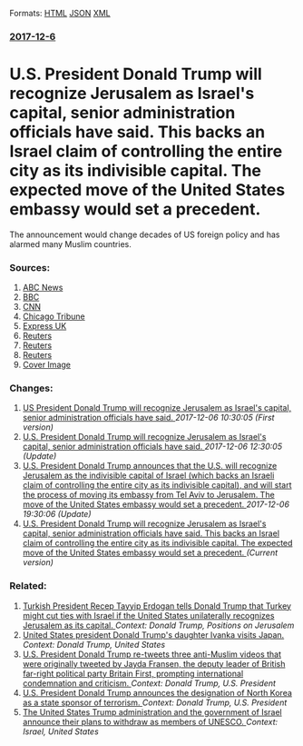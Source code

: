 
Formats: [HTML](/news/2017/12/6/u-s-president-donald-trump-will-recognize-jerusalem-as-israel-s-capital-senior-administration-officials-have-said-this-backs-an-israel-cl.html)  [JSON](/news/2017/12/6/u-s-president-donald-trump-will-recognize-jerusalem-as-israel-s-capital-senior-administration-officials-have-said-this-backs-an-israel-cl.json)  [XML](/news/2017/12/6/u-s-president-donald-trump-will-recognize-jerusalem-as-israel-s-capital-senior-administration-officials-have-said-this-backs-an-israel-cl.xml)  

### [2017-12-6](/news/2017/12/6/index.md)

# U.S. President Donald Trump will recognize Jerusalem as Israel's capital, senior administration officials have said. This backs an Israel claim of controlling the entire city as its indivisible capital. The expected move of the United States embassy would set a precedent. 

The announcement would change decades of US foreign policy and has alarmed many Muslim countries.


### Sources:

1. [ABC News](http://abcnews.go.com/International/wireStory/pope-francis-urges-status-quo-jerusalem-calls-wisdom-51608418)
2. [BBC](http://www.bbc.com/news/world-middle-east-42246564)
3. [CNN](http://edition.cnn.com/2017/12/06/politics/president-donald-trump-jerusalem/index.html)
4. [Chicago Tribune](http://www.chicagotribune.com/news/nationworld/ct-jerusalem-israel-capital-declaration-20171206-story.html)
5. [Express UK](https://www.express.co.uk/news/world/888739/Donald-Trump-Jerusalem-Israel-capital-news-US-Manuel-Hassassian)
6. [Reuters](https://www.reuters.com/article/us-usa-trump-israel-cable/u-s-asks-officials-to-defer-travel-to-israel-west-bank-to-december-20-idUSKBN1E02HU)
7. [Reuters](https://www.reuters.com/article/us-usa-trump-israel-china/china-says-trump-plan-to-move-embassy-in-israel-could-spark-new-hostility-idUSKBN1E013T)
8. [Reuters](https://www.reuters.com/article/us-usa-trump-israel/in-break-with-decades-of-u-s-policy-trump-to-recognize-jerusalem-as-israels-capital-idUSKBN1DZ04V)
8. [Cover Image](https://ichef.bbci.co.uk/images/ic/1024x576/p05q724c.jpg)

### Changes:

1. [US President Donald Trump will recognize Jerusalem as Israel's capital, senior administration officials have said. ](/news/2017/12/6/us-president-donald-trump-will-recognize-jerusalem-as-israel-s-capital-senior-administration-officials-have-said.md) _2017-12-06 10:30:05 (First version)_
2. [U.S. President Donald Trump will recognize Jerusalem as Israel's capital, senior administration officials have said. ](/news/2017/12/6/u-s-president-donald-trump-will-recognize-jerusalem-as-israel-s-capital-senior-administration-officials-have-said.md) _2017-12-06 12:30:05 (Update)_
3. [U.S. President Donald Trump announces that the U.S. will recognize Jerusalem as the indivisible capital of Israel (which backs an Israeli claim of controlling the entire city as its indivisible capital), and will start the process of moving its embassy from Tel Aviv to Jerusalem. The move of the United States embassy would set a precedent. ](/news/2017/12/6/u-s-president-donald-trump-announces-that-the-u-s-will-recognize-jerusalem-as-the-indivisible-capital-of-israel-which-backs-an-israeli-cl.md) _2017-12-06 19:30:06 (Update)_
3. [U.S. President Donald Trump will recognize Jerusalem as Israel's capital, senior administration officials have said. This backs an Israel claim of controlling the entire city as its indivisible capital. The expected move of the United States embassy would set a precedent. ](/news/2017/12/6/u-s-president-donald-trump-will-recognize-jerusalem-as-israel-s-capital-senior-administration-officials-have-said-this-backs-an-israel-cl.md) _(Current version)_

### Related:

1. [Turkish President Recep Tayyip Erdogan tells Donald Trump that Turkey might cut ties with Israel if the United States unilaterally recognizes Jerusalem as its capital. ](/news/2017/12/5/turkish-president-recep-tayyip-erdoaan-tells-donald-trump-that-turkey-might-cut-ties-with-israel-if-the-united-states-unilaterally-recogniz.md) _Context: Donald Trump, Positions on Jerusalem_
2. [United States president Donald Trump's daughter Ivanka visits Japan. ](/news/2017/11/3/united-states-president-donald-trump-s-daughter-ivanka-visits-japan.md) _Context: Donald Trump, United States_
3. [U.S. President Donald Trump re-tweets three anti-Muslim videos that were originally tweeted by Jayda Fransen, the deputy leader of British far-right political party Britain First, prompting international condemnation and criticism. ](/news/2017/11/29/u-s-president-donald-trump-re-tweets-three-anti-muslim-videos-that-were-originally-tweeted-by-jayda-fransen-the-deputy-leader-of-british-f.md) _Context: Donald Trump, U.S. President_
4. [U.S. President Donald Trump announces the designation of North Korea as a state sponsor of terrorism. ](/news/2017/11/20/u-s-president-donald-trump-announces-the-designation-of-north-korea-as-a-state-sponsor-of-terrorism.md) _Context: Donald Trump, U.S. President_
5. [The United States Trump administration and the government of Israel announce their plans to withdraw as members of UNESCO. ](/news/2017/10/12/the-united-states-trump-administration-and-the-government-of-israel-announce-their-plans-to-withdraw-as-members-of-unesco.md) _Context: Israel, United States_
